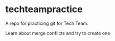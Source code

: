 # techteampractice
A repo for practicing git for Tech Team.

Learn about merge conflicts and try to create one
